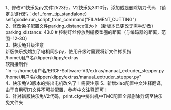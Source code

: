 <!--
 * @Author: Mjf
 * @Date: 2023-07-19 20:39:04
 * @LastEditTime: 2023-08-11 00:10:12
 * @LastEditors: Win_VScode
 * @Description: 
 * @FilePath: \undefinedf:\download\TradRack_Beta-main\STLs\TradRack_Beta-main-mod\TradRack_Beta-main-mod\切刀-快乐兔配置参考\readme.md
 * 版权声明暂无
-->

1、修改V1快乐兔py文件2523行，V2快乐兔3310行，添加或是删除切刀代码 （锁定关键代码：def _form_tip_standalone）  
    self.gcode.run_script_from_command("FILAMENT_CUTTING")  
2、修改兔子配置文件parking_distance值大小（新版本已更改无需手动改）  
    parking_distance: 43.0		# 控制灯丝停放到栅极垫圈的距离（与编码器的距离，范围=12-30）  
3、快乐兔升级注意    
    新版快乐兔增加了电机同步py，使用升级时需要将新文件拷贝指  
        /home/用户名/klipper/klippy/extras  
    软衔接制作  
      "ln -s /home/用户名/ERCF-Software-V3/extras/manual_extruder_stepper.py /home/用户名/klipper/klippy/extras/manual_extruder_stepper.py"  
4、快乐兔V3版本的挤出电机改名了！需要注意 
5、新增xiao配置中文注释翻译，由于自用切刀文件不可抄配置，参考中文注释即可！  
6、针对新版快乐兔V2代码，print.cfg中挤出机中TMC配置全部删除剪切至快乐兔文件夹  
